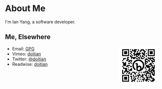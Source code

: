 # About Me

I'm Ian Yang, a software developer.

## Me, Elsewhere

<img align="right" width="128" height="128" src="ian-link-in-qrcode-bio.png">

- Email: [GPG](https://u.iany.me/gpg)
- Vimeo: [doitian][vimeo]
- Twitter: [@doitian][twitter]
- Readwise: [doitian][readwise]

[readwise]:	https://www.notion.so/doitian/Readwise-56c2132435bd444bab6f9c65d639e337
[twitter]:	https://twitter.com/doitian
[vimeo]:	https://vimeo.com/doitian
[linkedin]:	https://www.linkedin.com/in/ianyang
